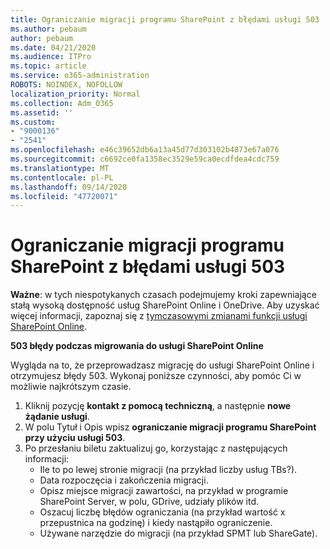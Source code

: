 ```yaml
---
title: Ograniczanie migracji programu SharePoint z błędami usługi 503
ms.author: pebaum
author: pebaum
ms.date: 04/21/2020
ms.audience: ITPro
ms.topic: article
ms.service: o365-administration
ROBOTS: NOINDEX, NOFOLLOW
localization_priority: Normal
ms.collection: Adm_O365
ms.assetid: ''
ms.custom:
- "9000136"
- "2541"
ms.openlocfilehash: e46c39652db6a13a45d77d303102b4873e67a076
ms.sourcegitcommit: c6692ce0fa1358ec3529e59ca0ecdfdea4cdc759
ms.translationtype: MT
ms.contentlocale: pl-PL
ms.lasthandoff: 09/14/2020
ms.locfileid: "47720071"
---
```

# <a name="sharepoint-migration-throttling-with-503-errors"></a>Ograniczanie migracji programu SharePoint z błędami usługi 503

**Ważne**: w tych niespotykanych czasach podejmujemy kroki zapewniające stałą wysoką dostępność usług SharePoint Online i OneDrive. Aby uzyskać więcej informacji, zapoznaj się z [tymczasowymi zmianami funkcji usługi SharePoint Online](https://aka.ms/ODSPAdjustments).

**503 błędy podczas migrowania do usługi SharePoint Online**

Wygląda na to, że przeprowadzasz migrację do usługi SharePoint Online i otrzymujesz błędy 503. Wykonaj poniższe czynności, aby pomóc Ci w możliwie najkrótszym czasie. 

1. Kliknij pozycję **kontakt z pomocą techniczną**, a następnie **nowe żądanie usługi**.
2. W polu Tytuł i Opis wpisz **ograniczanie migracji programu SharePoint przy użyciu usługi 503**.
3. Po przesłaniu biletu zaktualizuj go, korzystając z następujących informacji:
    - Ile to po lewej stronie migracji (na przykład liczby usług TBs?).
    - Data rozpoczęcia i zakończenia migracji.
    - Opisz miejsce migracji zawartości, na przykład w programie SharePoint Server, w polu, GDrive, udziały plików itd.
    - Oszacuj liczbę błędów ograniczania (na przykład wartość x przepustnica na godzinę) i kiedy nastąpiło ograniczenie.
    - Używane narzędzie do migracji (na przykład SPMT lub ShareGate).


